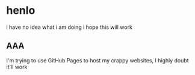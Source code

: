 # henlo

i have no idea what i am doing
i hope this will work

## AAA
I'm trying to use GitHub Pages to host my crappy websites, I highly doubt it'll work
